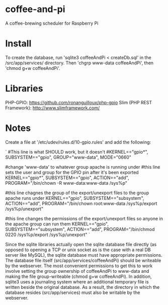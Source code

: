 coffee-and-pi
=============

A coffee-brewing scheduler for Raspberry Pi

Install
=======

To create the database, run 'sqlite3 coffeeAndPi < createDb.sql' in the /src/app/services/ directory. Then 'chgrp www-data coffeeAndPi', then 'chmod g+w coffeeAndPi'.


Libraries
=========

PHP-GPIO: https://github.com/ronanguilloux/php-gpio
Slim (PHP REST Framework): http://www.slimframework.com/

Notes
=====

Create a file at '/etc/udev/rules.d/10-gpio.rules' and add the following:

`
#This line is what SHOULD work, but it doesn't
#KERNEL=="gpio*", SUBSYSTEM=="gpio", GROUP="www-data", MODE="0660"

#change 'www-data' to whatever group apache is running under
#this line sets the user and group for the GPIO pin after it's been exported
KERNEL=="gpio*", SUBSYSTEM=="gpio", ACTION=="add", PROGRAM="/bin/chown -R www-data:www-data /sys%p"

#this line chagnes the group of the export/unexport files to the group apache runs under
KERNEL=="gpio", SUBSYSTEM=="subsystem", ACTION=="add", PROGRAM="/bin/chown root:www-data /sys%p/export /sys%p/unexport"

#this line changes the permissions of the export/unexport files so anyone in the apache group can run them
KERNEL=="gpio", SUBSYSTEM=="subsystem", ACTION=="add", PROGRAM="/bin/chmod 0220 /sys%p/export /sys%p/unexport"
`

Since the sqlite libraries actually open the sqlite database file directly (as opposed to opening a TCP or unix socket as is the case with a real DB server like MySQL), the sqlite database must have appropriate permissions. The database file itself (src/app/services/coffeeAndPi) should be writeable by the webserver. The most convenient permissions to get this to work involve setting the group ownership of coffeeAndPi to www-data and making the file group-writeable (chmod g+w coffeeAndPi). In addition, sqlite3 uses a journaling system where an additional temporary file is written beside the original database. As a result, the directory in which the database resides (src/app/services) must also be writable by the webserver.